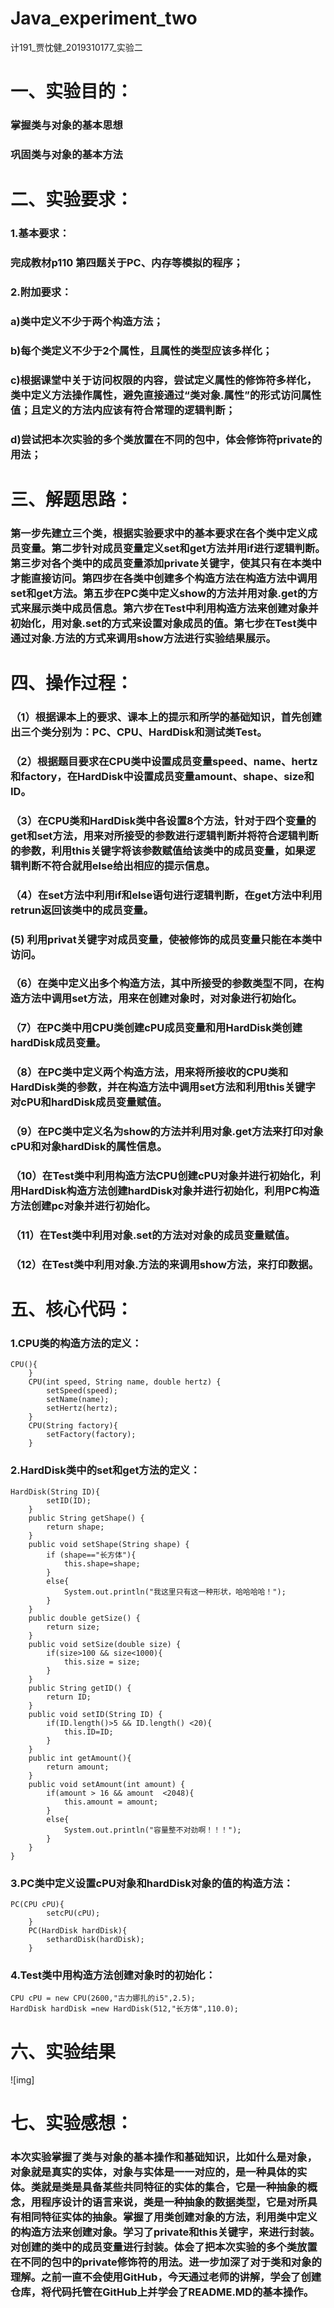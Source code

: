 # Java_experiment_two
计191_贾忱健_2019310177_实验二
# 一、实验目的：
### 掌握类与对象的基本思想
### 巩固类与对象的基本方法
# 二、实验要求：
### 1.基本要求：
### 完成教材p110 第四题关于PC、内存等模拟的程序；
### 2.附加要求：
### a)类中定义不少于两个构造方法；
### b)每个类定义不少于2个属性，且属性的类型应该多样化；
### c)根据课堂中关于访问权限的内容，尝试定义属性的修饰符多样化，类中定义方法操作属性，避免直接通过“类对象.属性”的形式访问属性值；且定义的方法内应该有符合常理的逻辑判断；
### d)尝试把本次实验的多个类放置在不同的包中，体会修饰符private的用法；
# 三、解题思路：
### 第一步先建立三个类，根据实验要求中的基本要求在各个类中定义成员变量。第二步针对成员变量定义set和get方法并用if进行逻辑判断。第三步对各个类中的成员变量添加private关键字，使其只有在本类中才能直接访问。第四步在各类中创建多个构造方法在构造方法中调用set和get方法。第五步在PC类中定义show的方法并用对象.get的方式来展示类中成员信息。第六步在Test中利用构造方法来创建对象并初始化，用对象.set的方式来设置对象成员的值。第七步在Test类中通过对象.方法的方式来调用show方法进行实验结果展示。
# 四、操作过程：
### （1）根据课本上的要求、课本上的提示和所学的基础知识，首先创建出三个类分别为：PC、CPU、HardDisk和测试类Test。
### （2）根据题目要求在CPU类中设置成员变量speed、name、hertz和factory，在HardDisk中设置成员变量amount、shape、size和ID。
### （3）在CPU类和HardDisk类中各设置8个方法，针对于四个变量的get和set方法，用来对所接受的参数进行逻辑判断并将符合逻辑判断的参数，利用this关键字将该参数赋值给该类中的成员变量，如果逻辑判断不符合就用else给出相应的提示信息。
### （4）在set方法中利用if和else语句进行逻辑判断，在get方法中利用retrun返回该类中的成员变量。
###  (5) 利用privat关键字对成员变量，使被修饰的成员变量只能在本类中访问。
### （6）在类中定义出多个构造方法，其中所接受的参数类型不同，在构造方法中调用set方法，用来在创建对象时，对对象进行初始化。
### （7）在PC类中用CPU类创建cPU成员变量和用HardDisk类创建hardDisk成员变量。
### （8）在PC类中定义两个构造方法，用来将所接收的CPU类和HardDisk类的参数，并在构造方法中调用set方法和利用this关键字对cPU和hardDisk成员变量赋值。
### （9）在PC类中定义名为show的方法并利用对象.get方法来打印对象cPU和对象hardDisk的属性信息。
### （10）在Test类中利用构造方法CPU创建cPU对象并进行初始化，利用HardDisk构造方法创建hardDisk对象并进行初始化，利用PC构造方法创建pc对象并进行初始化。
### （11）在Test类中利用对象.set的方法对对象的成员变量赋值。
### （12）在Test类中利用对象.方法的来调用show方法，来打印数据。
# 五、核心代码：
### 1.CPU类的构造方法的定义：
```
CPU(){
    }
    CPU(int speed, String name, double hertz) {
        setSpeed(speed);
        setName(name);
        setHertz(hertz);
    }
    CPU(String factory){
        setFactory(factory);
    }
```
### 2.HardDisk类中的set和get方法的定义：
```
HardDisk(String ID){
        setID(ID);
    }
    public String getShape() {
        return shape;
    }
    public void setShape(String shape) {
        if (shape=="长方体"){
            this.shape=shape;
        }
        else{
            System.out.println("我这里只有这一种形状，哈哈哈哈！");
        }
    }
    public double getSize() {
        return size;
    }
    public void setSize(double size) {
        if(size>100 && size<1000){
            this.size = size;
        }
    }
    public String getID() {
        return ID;
    }
    public void setID(String ID) {
        if(ID.length()>5 && ID.length() <20){
            this.ID=ID;
        }
    }
    public int getAmount(){
        return amount;
    }
    public void setAmount(int amount) {
        if(amount > 16 && amount  <2048){
            this.amount = amount;
        }
        else{
            System.out.println("容量整不对劲啊！！！");
        }
    }
}

```
### 3.PC类中定义设置cPU对象和hardDisk对象的值的构造方法：
```
PC(CPU cPU){
        setcPU(cPU);
    }
    PC(HardDisk hardDisk){
        sethardDisk(hardDisk);
    }
```
### 4.Test类中用构造方法创建对象时的初始化：
```
CPU cPU = new CPU(2600,"古力娜扎的i5",2.5);
HardDisk hardDisk =new HardDisk(512,"长方体",110.0);
```
# 六、实验结果
![img]
# 七、实验感想：
### 本次实验掌握了类与对象的基本操作和基础知识，比如什么是对象，对象就是真实的实体，对象与实体是一一对应的，是一种具体的实体。类就是类是具备某些共同特征的实体的集合，它是一种抽象的概念，用程序设计的语言来说，类是一种抽象的数据类型，它是对所具有相同特征实体的抽象。掌握了用类创建对象的方法，利用类中定义的构造方法来创建对象。学习了private和this关键字，来进行封装。对创建的类中的成员变量进行封装。体会了把本次实验的多个类放置在不同的包中的private修饰符的用法。进一步加深了对于类和对象的理解。之前一直不会使用GitHub，今天通过老师的讲解，学会了创建仓库，将代码托管在GitHub上并学会了README.MD的基本操作。
